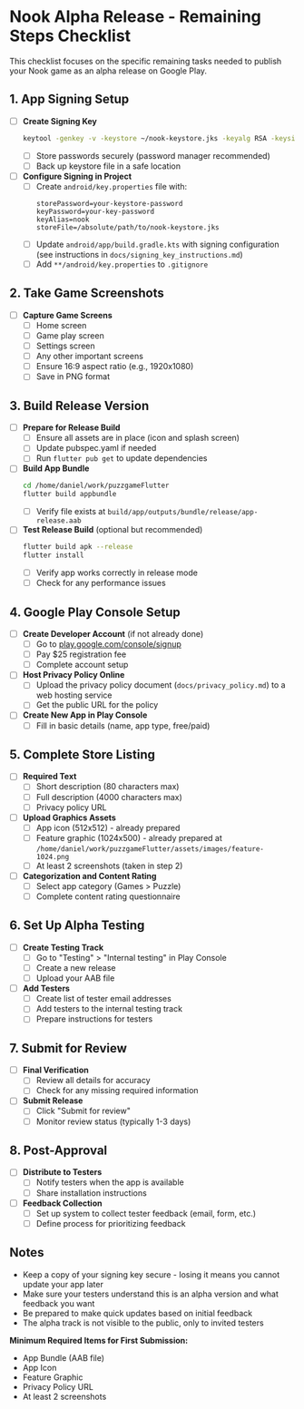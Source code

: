 # Nook Alpha Release - Remaining Steps Checklist

This checklist focuses on the specific remaining tasks needed to publish your Nook game as an alpha release on Google Play.

## 1. App Signing Setup

- [ ] **Create Signing Key**
  ```bash
  keytool -genkey -v -keystore ~/nook-keystore.jks -keyalg RSA -keysize 2048 -validity 10000 -alias nook
  ```
  - [ ] Store passwords securely (password manager recommended)
  - [ ] Back up keystore file in a safe location

- [ ] **Configure Signing in Project**
  - [ ] Create `android/key.properties` file with:
    ```
    storePassword=your-keystore-password
    keyPassword=your-key-password
    keyAlias=nook
    storeFile=/absolute/path/to/nook-keystore.jks
    ```
  - [ ] Update `android/app/build.gradle.kts` with signing configuration (see instructions in `docs/signing_key_instructions.md`)
  - [ ] Add `**/android/key.properties` to `.gitignore`

## 2. Take Game Screenshots

- [ ] **Capture Game Screens**
  - [ ] Home screen
  - [ ] Game play screen
  - [ ] Settings screen
  - [ ] Any other important screens
  - [ ] Ensure 16:9 aspect ratio (e.g., 1920x1080)
  - [ ] Save in PNG format

## 3. Build Release Version

- [ ] **Prepare for Release Build**
  - [ ] Ensure all assets are in place (icon and splash screen)
  - [ ] Update pubspec.yaml if needed
  - [ ] Run `flutter pub get` to update dependencies

- [ ] **Build App Bundle**
  ```bash
  cd /home/daniel/work/puzzgameFlutter
  flutter build appbundle
  ```
  - [ ] Verify file exists at `build/app/outputs/bundle/release/app-release.aab`

- [ ] **Test Release Build** (optional but recommended)
  ```bash
  flutter build apk --release
  flutter install
  ```
  - [ ] Verify app works correctly in release mode
  - [ ] Check for any performance issues

## 4. Google Play Console Setup

- [ ] **Create Developer Account** (if not already done)
  - [ ] Go to [play.google.com/console/signup](https://play.google.com/console/signup)
  - [ ] Pay $25 registration fee
  - [ ] Complete account setup

- [ ] **Host Privacy Policy Online**
  - [ ] Upload the privacy policy document (`docs/privacy_policy.md`) to a web hosting service
  - [ ] Get the public URL for the policy

- [ ] **Create New App in Play Console**
  - [ ] Fill in basic details (name, app type, free/paid)

## 5. Complete Store Listing

- [ ] **Required Text**
  - [ ] Short description (80 characters max)
  - [ ] Full description (4000 characters max)
  - [ ] Privacy policy URL

- [ ] **Upload Graphics Assets**
  - [ ] App icon (512x512) - already prepared
  - [ ] Feature graphic (1024x500) - already prepared at `/home/daniel/work/puzzgameFlutter/assets/images/feature-1024.png`
  - [ ] At least 2 screenshots (taken in step 2)

- [ ] **Categorization and Content Rating**
  - [ ] Select app category (Games > Puzzle)
  - [ ] Complete content rating questionnaire

## 6. Set Up Alpha Testing

- [ ] **Create Testing Track**
  - [ ] Go to "Testing" > "Internal testing" in Play Console
  - [ ] Create a new release
  - [ ] Upload your AAB file

- [ ] **Add Testers**
  - [ ] Create list of tester email addresses
  - [ ] Add testers to the internal testing track
  - [ ] Prepare instructions for testers

## 7. Submit for Review

- [ ] **Final Verification**
  - [ ] Review all details for accuracy
  - [ ] Check for any missing required information

- [ ] **Submit Release**
  - [ ] Click "Submit for review"
  - [ ] Monitor review status (typically 1-3 days)

## 8. Post-Approval

- [ ] **Distribute to Testers**
  - [ ] Notify testers when the app is available
  - [ ] Share installation instructions

- [ ] **Feedback Collection**
  - [ ] Set up system to collect tester feedback (email, form, etc.)
  - [ ] Define process for prioritizing feedback

## Notes

- Keep a copy of your signing key secure - losing it means you cannot update your app later
- Make sure your testers understand this is an alpha version and what feedback you want
- Be prepared to make quick updates based on initial feedback
- The alpha track is not visible to the public, only to invited testers

**Minimum Required Items for First Submission:**
- App Bundle (AAB file)
- App Icon
- Feature Graphic
- Privacy Policy URL
- At least 2 screenshots
